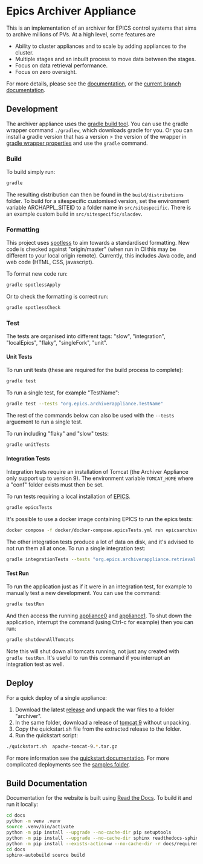 # Epics Archiver Appliance

This is an implementation of an archiver for EPICS control systems that aims to archive millions of PVs.
At a high level, some features are
- Ability to cluster appliances and to scale by adding appliances to the cluster.
- Multiple stages and an inbuilt process to move data between the stages.
- Focus on data retrieval performance.
- Focus on zero oversight.

For more details, please see the [documentation](http://slacmshankar.github.io/epicsarchiver_docs/index.html), or the [current branch documentation](docs).

## Development

The archiver appliance uses the [gradle build tool](https://gradle.org/).
You can use the gradle wrapper command `./gradlew`, which downloads gradle for you. Or you can install
a gradle version that has a version > the version of the wrapper in
[gradle wrapper properties](gradle-wrapper.properties) and use the `gradle` command.

### Build

To build simply run:

```bash
gradle
```

The resulting distribution can then be found in the `build/distributions` folder. To build for a sitespecific customised
version, set the environment variable ARCHAPPL_SITEID to a folder name in `src/sitespecific`. There is an example
custom build in `src/sitespecific/slacdev`.

### Formatting

This project uses [spotless](https://github.com/diffplug/spotless) to aim towards a standardised formatting.
New code is checked against "origin/master" (when run in CI this may be different to your local origin remote).
Currently, this includes Java code, and web code (HTML, CSS, javascript).

To format new code run:

```bash
gradle spotlessApply
```

Or to check the formatting is correct run:

```bash
gradle spotlessCheck
```

### Test

The tests are organised into different tags: "slow", "integration", "localEpics", "flaky", "singleFork", "unit".

#### Unit Tests
To run unit tests (these are required for the build process to complete):

```bash
gradle test
```

To run a single test, for example "TestName":

```bash
gradle test --tests "org.epics.archiverappliance.TestName"
```

The rest of the commands below can also be used with the `--tests` arguement to run a single test.

To run including "flaky" and "slow" tests:

```bash
gradle unitTests
```

#### Integration Tests

Integration tests require an installation of Tomcat (the Archiver Appliance only support up to version 9).
The environment variable `TOMCAT_HOME` where a "conf" folder exists must then be set.

To run tests requiring a local installation of [EPICS](https://epics-controls.org/).

```bash
gradle epicsTests
```

It's possible to use a docker image containing EPICS to run the epics tests:

```bash
docker compose -f docker/docker-compose.epicsTests.yml run epicsarchiver-test
```

The other integration tests produce a lot of data on disk, and it's advised to not run them all at once.
To run a single integration test:

```bash
gradle integrationTests --tests "org.epics.archiverappliance.retrieval.DataRetrievalServletTest"
```

#### Test Run

To run the application just as if it were in an integration test, for example to manually test a new development.
You can use the command:

```bash
gradle testRun
```

And then access the running [appliance0](http://localhost:17665/mgmt) and [appliance1](http://localhost:17666/mgmt).
To shut down the application, interrupt the command (using Ctrl-c for example) then you can run:

```bash
gradle shutdownAllTomcats
```

Note this will shut down all tomcats running, not just any created with `gradle testRun`. It's useful to run this
command if you interrupt an integration test as well.

## Deploy

For a quick deploy of a single appliance:

1. Download the latest [release](https://github.com/archiver-appliance/epicsarchiverap/releases)
	and unpack the war files to a folder "archiver".
2. In the same folder, download a release of [tomcat 9](https://tomcat.apache.org/download-90.cgi) without unpacking.
3. Copy the quickstart.sh file from the extracted release to the folder.
4. Run the quickstart script:

```bash
./quickstart.sh  apache-tomcat-9.*.tar.gz
```

For more information see the [quickstart documentation](docs/quickstart.html). For more complicated
deployments see the [samples folder](docs/samples).

## Build Documentation

Documentation for the website is built using [Read the Docs](http://readthedocs.org). 
To build it and run it locally:

```bash
cd docs
python -m venv .venv
source .venv/bin/activate
python -m pip install --upgrade --no-cache-dir pip setuptools
python -m pip install --upgrade --no-cache-dir sphinx readthedocs-sphinx-ext 
python -m pip install --exists-action=w --no-cache-dir -r docs/requirements.txt 
cd docs
sphinx-autobuild source build
```